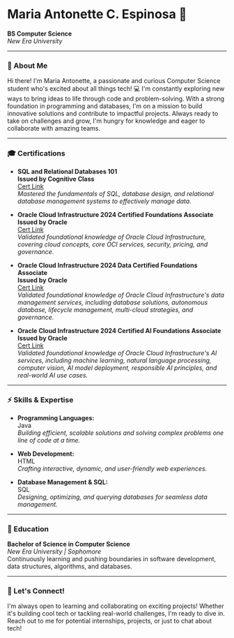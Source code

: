 # Maria Antonette C. Espinosa 🚀

**BS Computer Science**  
*New Era University*

---

### 🌟 About Me
Hi there! I'm Maria Antonette, a passionate and curious Computer Science student who's excited about all things tech! 💻 I'm constantly exploring new ways to bring ideas to life through code and problem-solving. With a strong foundation in programming and databases, I'm on a mission to build innovative solutions and contribute to impactful projects. Always ready to take on challenges and grow, I'm hungry for knowledge and eager to collaborate with amazing teams.

---

### 🎓 Certifications
- **SQL and Relational Databases 101**  <br>**Issued by Cognitive Class** <br> <a href="https://l.facebook.com/l.php?u=https%3A%2F%2Fcourses.cognitiveclass.ai%2Fcertificates%2F11a0b3960a71407eab7f3ab31bfc1fed%3Ffbclid%3DIwZXh0bgNhZW0CMTAAAR3HJy7BbSvQTCbFv78d2N2IzCR5z3b3w_Fm5msEhaFJHC0KXzjRpmbcmVE_aem_Sx-AEqDj2TxnEM4as7sw-Q&h=AT0mkrs-DSPF375Y5XH-Kd7gwRRjtPHoMm24D2PyITXuRG0tgOi-Lp4wN_Wq1Ry9UTgbyqxcsSPoVzCAt5g1UxQIvsEYcimB4CE_BS9TGvNs3wPyUxBjsrkpmENZwDhCpy8Yvg">Cert Link</a></br>
*Mastered the fundamentals of SQL, database design, and relational database management systems to effectively manage data.*

- **Oracle Cloud Infrastructure 2024 Certified Foundations Associate** <br>**Issued by Oracle** <br> <a href="https://catalog-education.oracle.com/ords/certview/sharebadge?id=E40477C269A6A38048AB6C3C308F8D2F0C54F8DFD4996371B2DACD317E0266EE&fbclid=IwY2xjawG8tpZleHRuA2FlbQIxMQABHaVwjGYUnhv2cGTucxmSuPVz8XnS5IJWKiRVkySxsc6UaUtjfHGGFWDY4w_aem_O9fI3xP7LcUdoW6ER6LG8g">Cert Link</a></br>
*Validated foundational knowledge of Oracle Cloud Infrastructure, covering cloud concepts, core OCI services, security, pricing, and governance.*

- **Oracle Cloud Infrastructure 2024 Data Certified Foundations Associate** <br>**Issued by Oracle** <br> <a href="https://catalog-education.oracle.com/ords/certview/sharebadge?id=E40477C269A6A38048AB6C3C308F8D2FABA24FC2CFB5872DC865069A3C26F6FC&fbclid=IwY2xjawHCn1hleHRuA2FlbQIxMQABHezSB9brBX--c07dV5IcMFZtnAPYIX2S-FZjPgl7Sk720uZPldVebxTufQ_aem_MPjr_JlU8xG6PRxFA0u3Dw">Cert Link</a></br>
*Validated foundational knowledge of Oracle Cloud Infrastructure's data management services, including database solutions, autonomous database, lifecycle management, multi-cloud strategies, and governance.*

- **Oracle Cloud Infrastructure 2024 Certified AI Foundations Associate** <br>**Issued by Oracle** <br> <a href="https://catalog-education.oracle.com/ords/certview/sharebadge?id=867A47681979D45092E3F33DD16C98E3D93D82AA85DEEAF2E299A1578263DC2A&fbclid=IwY2xjawHNxY1leHRuA2FlbQIxMQABHbaZl8CLYbgxoy3uOIIe6tk_PNXuiiTU9ACbtNpnXKdgBYjf_OB2plXSUw_aem_u-Bptt3n7LrDayb0KBnvIQ">Cert Link</a></br>
*Validated foundational knowledge of Oracle Cloud Infrastructure's AI services, including machine learning, natural language processing, computer vision, AI model deployment, responsible AI principles, and real-world AI use cases.*
---

### ⚡️ Skills & Expertise

- **Programming Languages:**  
  Java<br> 
  *Building efficient, scalable solutions and solving complex problems one line of code at a time.*

- **Web Development:**  
  HTML <br>
  *Crafting interactive, dynamic, and user-friendly web experiences.*

- **Database Management & SQL:**  
  SQL  
  *Designing, optimizing, and querying databases for seamless data management.*

---

### 🏫 Education
**Bachelor of Science in Computer Science**  
*New Era University | Sophomore*  
Continuously learning and pushing boundaries in software development, data structures, algorithms, and databases.

---

### 🚀 Let's Connect!
I'm always open to learning and collaborating on exciting projects! Whether it's building cool tech or tackling real-world challenges, I'm ready to dive in. Reach out to me for potential internships, projects, or just to chat about tech!
